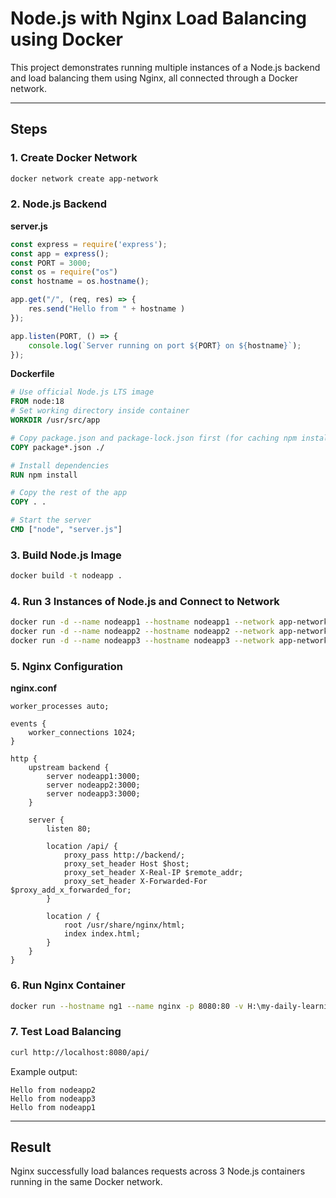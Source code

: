 # Node.js with Nginx Load Balancing using Docker

This project demonstrates running multiple instances of a Node.js backend and load balancing them using Nginx, all connected through a Docker network.

---

## Steps

### 1. Create Docker Network
```bash
docker network create app-network
```

### 2. Node.js Backend

**server.js**
```js
const express = require('express');
const app = express();
const PORT = 3000;
const os = require("os")
const hostname = os.hostname();

app.get("/", (req, res) => {
    res.send("Hello from " + hostname )
});

app.listen(PORT, () => {
    console.log(`Server running on port ${PORT} on ${hostname}`);
});
```

**Dockerfile**
```dockerfile
# Use official Node.js LTS image
FROM node:18
# Set working directory inside container
WORKDIR /usr/src/app

# Copy package.json and package-lock.json first (for caching npm install)
COPY package*.json ./

# Install dependencies
RUN npm install

# Copy the rest of the app
COPY . .

# Start the server
CMD ["node", "server.js"]
```

### 3. Build Node.js Image
```bash
docker build -t nodeapp .
```

### 4. Run 3 Instances of Node.js and Connect to Network
```bash
docker run -d --name nodeapp1 --hostname nodeapp1 --network app-network nodeapp
docker run -d --name nodeapp2 --hostname nodeapp2 --network app-network nodeapp
docker run -d --name nodeapp3 --hostname nodeapp3 --network app-network nodeapp
```

### 5. Nginx Configuration

**nginx.conf**
```nginx
worker_processes auto;

events {
    worker_connections 1024;
}

http {
    upstream backend {
        server nodeapp1:3000;
        server nodeapp2:3000;
        server nodeapp3:3000;
    }

    server {
        listen 80;

        location /api/ {
            proxy_pass http://backend/;
            proxy_set_header Host $host;
            proxy_set_header X-Real-IP $remote_addr;
            proxy_set_header X-Forwarded-For $proxy_add_x_forwarded_for;
        }

        location / {
            root /usr/share/nginx/html;
            index index.html;
        }
    }
}
```

### 6. Run Nginx Container
```bash
docker run --hostname ng1 --name nginx -p 8080:80 -v H:\my-daily-learnings\nginx\app\nginx.conf:/etc/nginx/nginx.conf --network app-network -d nginx
```

### 7. Test Load Balancing
```bash
curl http://localhost:8080/api/
```

Example output:
```
Hello from nodeapp2
Hello from nodeapp3
Hello from nodeapp1
```

---

## Result
Nginx successfully load balances requests across 3 Node.js containers running in the same Docker network.